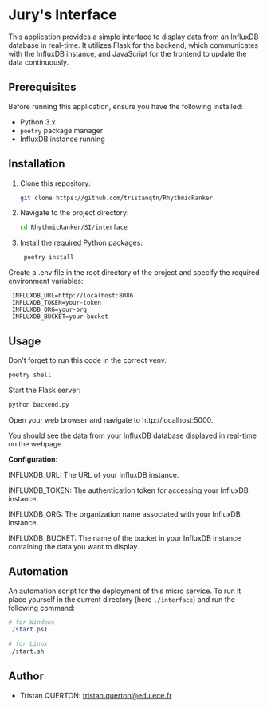 # Jury's Interface

This application provides a simple interface to display data from an InfluxDB database in real-time. It utilizes Flask for the backend, which communicates with the InfluxDB instance, and JavaScript for the frontend to update the data continuously.

## Prerequisites

Before running this application, ensure you have the following installed:

- Python 3.x
- `poetry` package manager
- InfluxDB instance running

## Installation

1. Clone this repository:

   ```bash
   git clone https://github.com/tristanqtn/RhythmicRanker
   ```

2. Navigate to the project directory:

   ```bash
   cd RhythmicRanker/SI/interface
   ```

3. Install the required Python packages:

   ```bash
    poetry install
   ```

Create a .env file in the root directory of the project and specify the required environment variables:

```
 INFLUXDB_URL=http://localhost:8086
 INFLUXDB_TOKEN=your-token
 INFLUXDB_ORG=your-org
 INFLUXDB_BUCKET=your-bucket
```

## Usage

Don't forget to run this code in the correct venv.

```bash
poetry shell
```

Start the Flask server:

```bash
python backend.py
```

Open your web browser and navigate to http://localhost:5000.

You should see the data from your InfluxDB database displayed in real-time on the webpage.

**Configuration:**

INFLUXDB_URL: The URL of your InfluxDB instance.

INFLUXDB_TOKEN: The authentication token for accessing your InfluxDB instance.

INFLUXDB_ORG: The organization name associated with your InfluxDB instance.

INFLUXDB_BUCKET: The name of the bucket in your InfluxDB instance containing the data you want to display.

## Automation

An automation script for the deployment of this micro service. To run it place yourself in the current directory (here `./interface`) and run the following command:

```powershell
# for Windows
./start.ps1
```

```bash
# for Linux
./start.sh
```

## Author

- Tristan QUERTON: tristan.querton@edu.ece.fr
